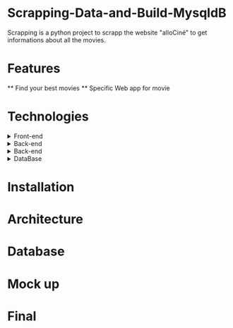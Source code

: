 # Scrapping-Data-and-Build-MysqldB

Scrapping is a python project to scrapp the website "alloCiné" to get informations about all the movies.

# Features

** Find your best movies
** Specific Web app for movie

# Technologies

<details>
    <summary>Front-end</summary>
    <p>Html / CSS / Javascript</p>
</details>
<details>
    <summary>Back-end</summary>
    <p>Python / Flask / Beautifull soup </p>
</details>
<details>
    <summary>Back-end</summary>
    <p>Python / Flask / Beautifull soup </p>
</details>
<details>
    <summary>DataBase</summary>
    <p>MySql </p>
</details>

# Installation

# Architecture

# Database

# Mock up

# Final